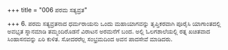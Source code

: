 +++
title = "006 ಪರಮ ಸತ್ಯವ್ರತ"

+++
6. ಪರಮ ಸತ್ಯವ್ರತನಾದ ಧರ್ಮರಾಯನು ಒಂದು ಮಹಾಯಾಗವನ್ನು ತೃಪ್ತಿಕರವಾಗಿ ಪೂರೈಸಿ ಯಾಗಾಂತದಲ್ಲಿ ಅವಭೃತ ಸ್ನಾನಮಾಡಿ ತಮ್ಮಂದಿರೊಡನೆ ವಿರಾಟನ ಅರಮನೆಗೆ ಬಂದ. ಅಲ್ಲಿ ಓಲಗಶಾಲೆಯಲ್ಲಿ ರತ್ನ ಖಚಿತವಾದ ಸಿಂಹಾಸನವನ್ನು ಏರಿ ಕುಳಿತ. ಸೋದರರೆಲ್ಲ ಸಂಭ್ರಮದಿಂದ ಅವನ ಪಾದಸೇವೆ ಮಾಡಿದರು.